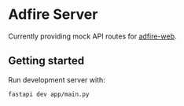 # Adfire Server

Currently providing mock API routes for [adfire-web](https://github.com/redrossa/adfire-web).

## Getting started

Run development server with:

```bash
fastapi dev app/main.py
```